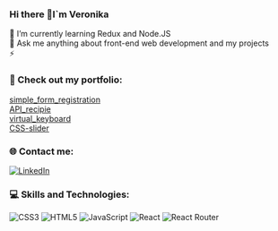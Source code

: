 ### Hi there 👋I`m Veronika

🌱 I’m currently learning Redux and Node.JS <br>💬 Ask me anything about front-end web development and my projects<br>⚡

### 📌 Check out my portfolio:
[simple_form_registration]( https://storied-cobbler-44fd17.netlify.app)<br>
[API_recipie](https://marvelous-lily-2e13ec.netlify.app)<br>
[virtual_keyboard](https://Nikasvirid.github.io/keyBoard_virtual)<br>
[CSS-slider](https://Nikasvirid.github.io/cssMemSlider/cssMemSlider/index.html)<br>



 

### 🌐 Contact me:
[![LinkedIn](https://img.shields.io/badge/LinkedIn-%230077B5.svg?logo=linkedin&logoColor=white)](https://www.linkedin.com/in/nikasvirid-s-99619524b?trk=contact-info)  

### 💻 Skills and Technologies:
![CSS3](https://img.shields.io/badge/css3-%231572B6.svg?style=plastic&logo=css3&logoColor=white) ![HTML5](https://img.shields.io/badge/html5-%23E34F26.svg?style=plastic&logo=html5&logoColor=white) ![JavaScript](https://img.shields.io/badge/javascript-%23323330.svg?style=plastic&logo=javascript&logoColor=%23F7DF1E) ![React](https://img.shields.io/badge/react-%2320232a.svg?style=plastic&logo=react&logoColor=%2361DAFB) ![React Router](https://img.shields.io/badge/React_Router-CA4245?style=plastic&logo=react-router&logoColor=white)


<!--
**Nikasvirid/Nikasvirid** is a ✨ _special_ ✨ repository because its `README.md` (this file) appears on your GitHub profile.

Here are some ideas to get you started:

- 🔭 I’m currently working on ...
- 🌱 I’m currently learning ...
- 👯 I’m looking to collaborate on ...
- 🤔 I’m looking for help with ...
- 💬 Ask me about ...
- 📫 How to reach me: ...
- 😄 Pronouns: ...
- ⚡ Fun fact: ...
-->
